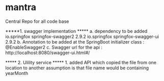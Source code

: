 # mantra
Central Repo for all code base

*****1. swagger implementation *****
 a. dependency to be added
		<dependency>
			<groupId>io.springfox</groupId>
			<artifactId>springfox-swagger2</artifactId>
			<version>2.9.2</version>
		</dependency>
		<dependency>
			<groupId>io.springfox</groupId>
			<artifactId>springfox-swagger-ui</artifactId>
			<version>2.9.2</version>
		</dependency>
 b. Annotation to be added at the SpringBoot initializer class  : @EnableSwagger2
 c. Swagger url for the api : http://localhost:8080/swagger-ui.html#/

***** 2. Ulility service *****
	1. added API which copied the file from one location to another
		assumption is that file name would be containing yearMonth

	
